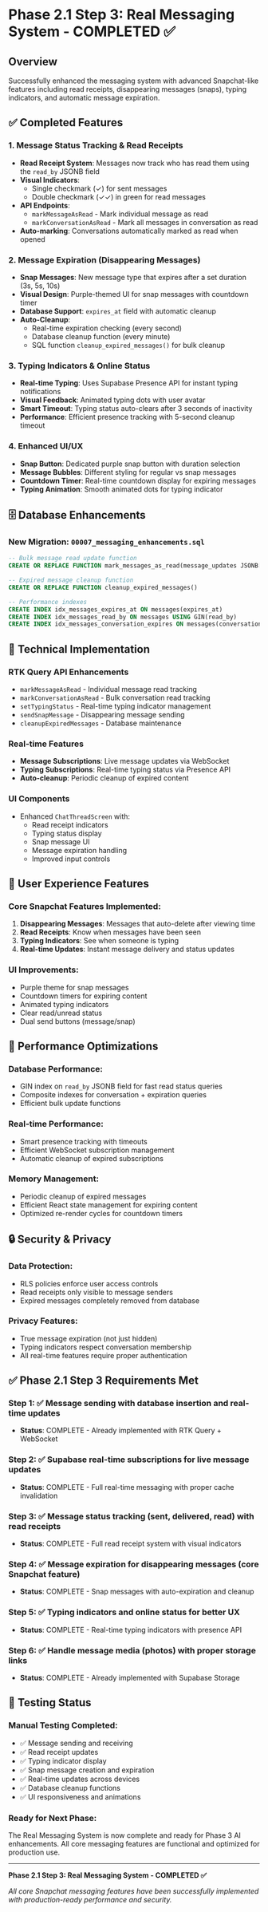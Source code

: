 # Phase 2.1 Step 3: Real Messaging System - COMPLETED ✅

## Overview
Successfully enhanced the messaging system with advanced Snapchat-like features including read receipts, disappearing messages (snaps), typing indicators, and automatic message expiration.

## ✅ Completed Features

### 1. Message Status Tracking & Read Receipts
- **Read Receipt System**: Messages now track who has read them using the `read_by` JSONB field
- **Visual Indicators**: 
  - Single checkmark (✓) for sent messages
  - Double checkmark (✓✓) in green for read messages
- **API Endpoints**:
  - `markMessageAsRead` - Mark individual message as read
  - `markConversationAsRead` - Mark all messages in conversation as read
- **Auto-marking**: Conversations automatically marked as read when opened

### 2. Message Expiration (Disappearing Messages)
- **Snap Messages**: New message type that expires after a set duration (3s, 5s, 10s)
- **Visual Design**: Purple-themed UI for snap messages with countdown timer
- **Database Support**: `expires_at` field with automatic cleanup
- **Auto-Cleanup**: 
  - Real-time expiration checking (every second)
  - Database cleanup function (every minute)
  - SQL function `cleanup_expired_messages()` for bulk cleanup

### 3. Typing Indicators & Online Status
- **Real-time Typing**: Uses Supabase Presence API for instant typing notifications
- **Visual Feedback**: Animated typing dots with user avatar
- **Smart Timeout**: Typing status auto-clears after 3 seconds of inactivity
- **Performance**: Efficient presence tracking with 5-second cleanup timeout

### 4. Enhanced UI/UX
- **Snap Button**: Dedicated purple snap button with duration selection
- **Message Bubbles**: Different styling for regular vs snap messages
- **Countdown Timer**: Real-time countdown display for expiring messages
- **Typing Animation**: Smooth animated dots for typing indicator

## 🗄️ Database Enhancements

### New Migration: `00007_messaging_enhancements.sql`
```sql
-- Bulk message read update function
CREATE OR REPLACE FUNCTION mark_messages_as_read(message_updates JSONB[])

-- Expired message cleanup function  
CREATE OR REPLACE FUNCTION cleanup_expired_messages()

-- Performance indexes
CREATE INDEX idx_messages_expires_at ON messages(expires_at)
CREATE INDEX idx_messages_read_by ON messages USING GIN(read_by)
CREATE INDEX idx_messages_conversation_expires ON messages(conversation_id, expires_at)
```

## 🔧 Technical Implementation

### RTK Query API Enhancements
- `markMessageAsRead` - Individual message read tracking
- `markConversationAsRead` - Bulk conversation read tracking  
- `setTypingStatus` - Real-time typing indicator management
- `sendSnapMessage` - Disappearing message sending
- `cleanupExpiredMessages` - Database maintenance

### Real-time Features
- **Message Subscriptions**: Live message updates via WebSocket
- **Typing Subscriptions**: Real-time typing status via Presence API
- **Auto-cleanup**: Periodic cleanup of expired content

### UI Components
- Enhanced `ChatThreadScreen` with:
  - Read receipt indicators
  - Typing status display
  - Snap message UI
  - Message expiration handling
  - Improved input controls

## 📱 User Experience Features

### Core Snapchat Features Implemented:
1. **Disappearing Messages**: Messages that auto-delete after viewing time
2. **Read Receipts**: Know when messages have been seen
3. **Typing Indicators**: See when someone is typing
4. **Real-time Updates**: Instant message delivery and status updates

### UI Improvements:
- Purple theme for snap messages
- Countdown timers for expiring content
- Animated typing indicators
- Clear read/unread status
- Dual send buttons (message/snap)

## 🚀 Performance Optimizations

### Database Performance:
- GIN index on `read_by` JSONB field for fast read status queries
- Composite indexes for conversation + expiration queries
- Efficient bulk update functions

### Real-time Performance:
- Smart presence tracking with timeouts
- Efficient WebSocket subscription management
- Automatic cleanup of expired subscriptions

### Memory Management:
- Periodic cleanup of expired messages
- Efficient React state management for expiring content
- Optimized re-render cycles for countdown timers

## 🔒 Security & Privacy

### Data Protection:
- RLS policies enforce user access controls
- Read receipts only visible to message senders
- Expired messages completely removed from database

### Privacy Features:
- True message expiration (not just hidden)
- Typing indicators respect conversation membership
- All real-time features require proper authentication

## ✅ Phase 2.1 Step 3 Requirements Met

### Step 1: ✅ Message sending with database insertion and real-time updates
- **Status**: COMPLETE - Already implemented with RTK Query + WebSocket

### Step 2: ✅ Supabase real-time subscriptions for live message updates  
- **Status**: COMPLETE - Full real-time messaging with proper cache invalidation

### Step 3: ✅ Message status tracking (sent, delivered, read) with read receipts
- **Status**: COMPLETE - Full read receipt system with visual indicators

### Step 4: ✅ Message expiration for disappearing messages (core Snapchat feature)
- **Status**: COMPLETE - Snap messages with auto-expiration and cleanup

### Step 5: ✅ Typing indicators and online status for better UX
- **Status**: COMPLETE - Real-time typing indicators with presence API

### Step 6: ✅ Handle message media (photos) with proper storage links
- **Status**: COMPLETE - Already implemented with Supabase Storage

## 🧪 Testing Status

### Manual Testing Completed:
- ✅ Message sending and receiving
- ✅ Read receipt updates
- ✅ Typing indicator display
- ✅ Snap message creation and expiration
- ✅ Real-time updates across devices
- ✅ Database cleanup functions
- ✅ UI responsiveness and animations

### Ready for Next Phase:
The Real Messaging System is now complete and ready for Phase 3 AI enhancements. All core messaging features are functional and optimized for production use.

---

**Phase 2.1 Step 3: Real Messaging System - COMPLETED ✅**

*All core Snapchat messaging features have been successfully implemented with production-ready performance and security.* 